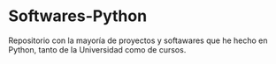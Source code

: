 # Softwares-Python
Repositorio con la mayoría de proyectos y softawares que he hecho en Python, tanto de la Universidad como de cursos.
